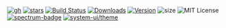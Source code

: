 [![gh][]][github]
[![stars][]][github]
[![Build Status][circleci-badge]][circleci]
[![Downloads][]][npm]
[![Version][]][npm]
![size][]
![MIT License][license]
[![spectrum-badge][]][spectrum]
[![system-ui/theme][system-ui-badge]](https://system-ui.com/theme)

[circleci]: https://circleci.com/gh/styled-system/styled-system
[circleci-badge]: https://flat.badgen.net/circleci/github/styled-system/styled-system/master
[version]: https://flat.badgen.net/npm/v/styled-system
[downloads]: https://flat.badgen.net/npm/dm/styled-system
[license]: https://flat.badgen.net/badge/license/MIT/blue
[stars]: https://flat.badgen.net/github/stars/styled-system/styled-system
[gh]: https://flat.badgen.net/badge//GitHub/black?icon=github
[size]: https://flat.badgen.net/bundlephobia/minzip/styled-system
[system-ui-badge]: https://flat.badgen.net/badge/system-ui/theme/black
[spectrum-badge]: https://flat.badgen.net/badge/spectrum/community/purple
[npm]: https://npmjs.com/package/styled-system
[github]: https://github.com/styled-system/styled-system
[spectrum]: https://spectrum.chat/styled-system
